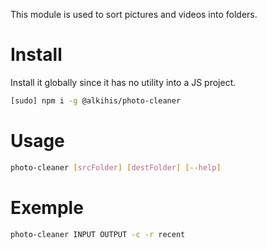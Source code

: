 This module is used to sort pictures and videos into folders.

# Install
Install it globally since it has no utility into a JS project.

```bash
[sudo] npm i -g @alkihis/photo-cleaner
```

# Usage
```bash
photo-cleaner [srcFolder] [destFolder] [--help]
```

# Exemple

```bash
photo-cleaner INPUT OUTPUT -c -r recent
```

